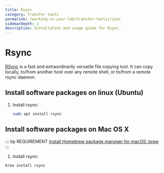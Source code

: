 ```yaml
---
title: Rsync
category: Transfer tools
permalink: /working-in-your-lab/transfer-tools/rsync
sidebarDepth: 1
description: Installation and usage guide for Rsync.
---
```


# Rsync

[RSync](https://linux.die.net/man/1/rsync) is a fast and extraordinarily versatile file copying tool. It can copy locally, to/from another host over any remote shell, or to/from a remote rsync daemon.

## Install software packages on linux (Ubuntu)

1. Install rsync:

   ```bash
   sudo apt install rsync
   ```

## Install software packages on Mac OS X

::: tip REQUIREMENT
[Install Homebrew package manager for macOS: brew](https://brew.sh/)
:::

1. Install rsync:

```bash
brew install rsync
```
